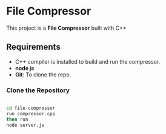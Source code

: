 # File Compressor

This project is a **File Compressor** built with C++



## Requirements

-  C++ compiler is installed to build and run the compressor.
- **node js**
- **Git**: To clone the repo.

###  Clone the Repository

```bash

cd file-compressor
run compressor.cpp
then run
node server.js
